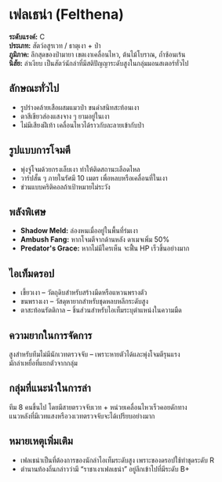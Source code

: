 # เฟลเธน่า (Felthena)

**ระดับแรงค์:** C  
**ประเภท:** สัตว์อสูรเวท / ธาตุเงา + ป่า  
**ภูมิภาค:** ลึกสุดของป่ามายา เขตเงาเคลื่อนไหว, ต้นไม้โบราณ, ถ้ำซ้อนเร้น  
**นิสัย:** ล่าเงียบ เป็นสัตว์นักล่าที่มีสติปัญญาระดับสูงในกลุ่มมอนสเตอร์ทั่วไป

## ลักษณะทั่วไป
- รูปร่างคล้ายเสือผสมแมวป่า ขนดำสนิทสะท้อนเงา  
- ตาสีเขียวส่องแสงจาง ๆ ยามอยู่ในเงา  
- ไม่มีเสียงฝีเท้า เคลื่อนไหวได้ราวกับละลายเข้ากับป่า

## รูปแบบการโจมตี
- พุ่งจู่โจมด้วยกรงเล็บเงา ทำให้ติดสถานะเลือดไหล  
- วาร์ปสั้น ๆ ภายในรัศมี 10 เมตร เพื่อหลบหรือเคลื่อนที่ในเงา  
- ข่วนแบบคริติคอลถ้าเป้าหมายไม่ระวัง

## พลังพิเศษ
- **Shadow Meld:** ล่องหนเมื่ออยู่ในพื้นที่ร่มเงา  
- **Ambush Fang:** หากโจมตีจากด้านหลัง ดาเมจเพิ่ม 50%  
- **Predator's Grace:** หากไม่มีใครเห็น จะฟื้น HP เร็วขึ้นอย่างมาก

## ไอเท็มดรอป
- เขี้ยวเงา – วัตถุดิบสำหรับสร้างมีดหรือแหวนพรางตัว  
- ขนพรางเงา – วัสดุหายากสำหรับชุดหลบหลีกระดับสูง  
- ตาสะท้อนรัตติกาล – ชิ้นส่วนสำหรับไอเท็มระบุตำแหน่งในความมืด

## ความยากในการจัดการ
สูงสำหรับทีมไม่มีนักเวทตรวจจับ – เพราะหายตัวได้และพุ่งโจมตีรุนแรง  
มักล่าเหยื่อที่แยกตัวจากกลุ่ม

## กลุ่มที่แนะนำในการล่า
ทีม 8 คนขึ้นไป โดยมีสายตรวจจับเวท + หน่วยเคลื่อนไหวเร็วคอยดักทาง  
แนวหลังที่มีเวทแสงหรือวงเวทตรวจจับจะได้เปรียบอย่างมาก

## หมายเหตุเพิ่มเติม
- เฟลเธน่าเป็นที่ต้องการของนักล่าไอเท็มระดับสูง เพราะของดรอปใช้ทำชุดระดับ R  
- ตำนานท้องถิ่นกล่าวว่ามี “ราชาเงาเฟลเธน่า” อยู่ลึกเข้าไปที่มีระดับ B+

